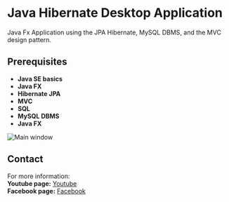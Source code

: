 # Java Hibernate Desktop Application
Java Fx Application using the JPA Hibernate, MySQL DBMS, and the MVC design pattern.
## Prerequisites 
<ul>
<li><strong>Java SE basics</strong></li>
<li><strong>Java FX</strong></li>
<li><strong>Hibernate JPA</strong></li>
<li><strong>MVC</strong></li>
<li><strong>SQL</strong></li>
<li><strong>MySQL DBMS</strong></li>
<li><strong>Java FX</strong></li>
</ul>
<img src="https://scontent.fmad3-3.fna.fbcdn.net/v/t1.0-9/18447457_1767326800154723_2255652432752183623_n.png?oh=cbca92ef8f636a2aa732ab87d75df31b&oe=59BE5940" alt="Main window">

## Contact
For more information: <br>
<strong>Youtube page:</strong> <a href="https://www.youtube.com/samibettayeb">Youtube</a><br>
<strong>Facebook page:</strong> <a href="https://www.facebook.com/samibettayeb">Facebook</a>
